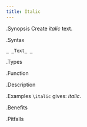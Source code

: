 ```yaml
---
title: Italic
---
```


.Synopsis
Create _italic_ text.

.Syntax
```
_ _Text_ _
```

.Types

.Function

.Description

.Examples
`\italic` gives: _italic_.

.Benefits

.Pitfalls

